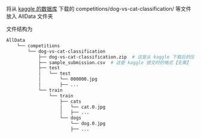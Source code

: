 将从 [kaggle 的数据库](https://www.kaggle.com/competitions/dog-vs-cat-classification/data) 
下载的 competitions/dog-vs-cat-classification/ 等文件放入 AllData 文件夹

文件结构为

```bash
AllData
    └── competitions
        └── dog-vs-cat-classification
            ├── dog-vs-cat-classification.zip  # 这是从 kaggle 下载后的压缩包【无需】
            ├── sample_submission.csv  # 这是 kaggle 提交时的格式【无需】
            ├── test
            │   └── test
            │       └── 000000.jpg
            │       ├── ...
            └── train
                └── train
                    ├── cats
                    │   └── cat.0.jpg
                    │   ├── ...
                    └── dogs
                        └── dog.0.jpg
                        ├── ...
```